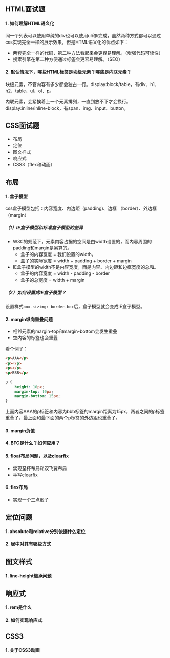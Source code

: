 ## HTML面试题

#### 1. 如何理解HTML语义化

同一个列表可以使用单纯的div也可以使用ul和li完成，虽然两种方式都可以通过css实现完全一样的展示效果，但是HTML语义化的优点如下：

- 两套完全一样的代码，第二种方法看起来会更容易理解。（增强代码可读性）
- 搜索引擎在第二种方便通过标签会更容易理解。（SEO）



#### 2. 默认情况下，哪些HTML标签是块级元素？哪些是内联元素？

块级元素，不管内容有多少都会独占一行。display:block/table，有div、h1、h2、table、ul、ol、p。

内联元素，会紧挨着上一个元素排列，一直到放不下才会换行。display:inline/inline-block，有span、img、input、button。



## CSS面试题

- 布局
- 定位
- 图文样式
- 响应式
- CSS3（flex和动画）

## 布局

#### 1. 盒子模型

css盒子模型包括：内容宽度、内边距（padding)、边框 （border）、外边框（margin）

##### （1）IE盒子模型和标准盒子模型的差异

- W3C的规范下，元素内容占据的空间是由width设置的，而内容周围的padding和margin是另算的。
  - 盒子的内容宽度 = 我们设置的width。
  - 盒子的实际宽度 = width + padding + border + margin
- IE盒子模型的width不是内容宽度，而是内容、内边距和边框宽度的总和。
  - 盒子的内容宽度 = width - padding - border
  - 盒子的总宽度 = width + margin



##### （2）如何设置成IE盒子模型？

设置样式`box-sizing: border-box`后，盒子模型就会变成IE盒子模型。



#### 2. margin纵向重叠问题

- 相邻元素的margin-top和margin-bottom会发生重叠
- 空内容的标签也会重叠

看个例子：

```html
<p>AAA</p>
<p></p>
<p></p>
<p>BBB</p>
```

```css
p {
	height: 10px;
	margin-top: 10px;
	margin-bottom: 15px;
}
```

上面内容AAA的p标签和内容为bbb标签的margin距离为15px，两者之间的p标签重叠了，最上面和最下面的两个p标签的外边距也重叠了。

#### 3. margin负值

#### 4. BFC是什么？如何应用？

#### 5. float布局问题，以及clearfix

- 实现圣杯布局和双飞翼布局
- 手写clearfix

#### 6. flex布局

- 实现一个三点骰子

## 定位问题

#### 1. absolute和relative分别依据什么定位

#### 2. 居中对其有哪些方式

## 图文样式

#### 1. line-height继承问题

##  响应式

#### 1. rem是什么

#### 2. 如何实现响应式

## CSS3

#### 1. 关于CSS3动画